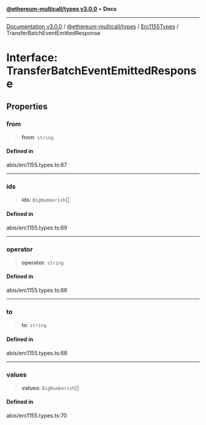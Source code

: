 [**@ethereum-multicall/types v3.0.0**](../../../README.md) • **Docs**

***

[Documentation v3.0.0](../../../../../packages.md) / [@ethereum-multicall/types](../../../README.md) / [Erc1155Types](../README.md) / TransferBatchEventEmittedResponse

# Interface: TransferBatchEventEmittedResponse

## Properties

### from

> **from**: `string`

#### Defined in

abis/erc1155.types.ts:67

***

### ids

> **ids**: `BigNumberish`[]

#### Defined in

abis/erc1155.types.ts:69

***

### operator

> **operator**: `string`

#### Defined in

abis/erc1155.types.ts:66

***

### to

> **to**: `string`

#### Defined in

abis/erc1155.types.ts:68

***

### values

> **values**: `BigNumberish`[]

#### Defined in

abis/erc1155.types.ts:70
